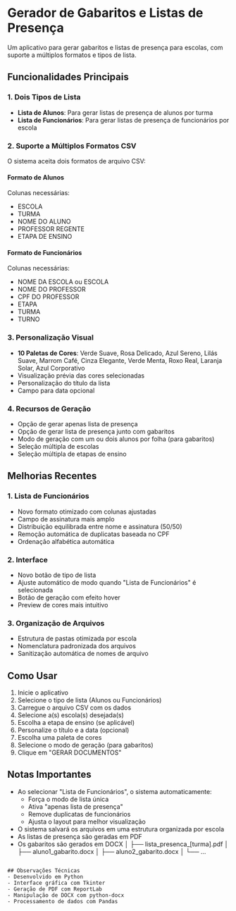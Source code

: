 # Gerador de Gabaritos e Listas de Presença

Um aplicativo para gerar gabaritos e listas de presença para escolas, com suporte a múltiplos formatos e tipos de lista.

## Funcionalidades Principais

### 1. Dois Tipos de Lista
- **Lista de Alunos**: Para gerar listas de presença de alunos por turma
- **Lista de Funcionários**: Para gerar listas de presença de funcionários por escola

### 2. Suporte a Múltiplos Formatos CSV
O sistema aceita dois formatos de arquivo CSV:

#### Formato de Alunos
Colunas necessárias:
- ESCOLA
- TURMA
- NOME DO ALUNO
- PROFESSOR REGENTE
- ETAPA DE ENSINO

#### Formato de Funcionários
Colunas necessárias:
- NOME DA ESCOLA ou ESCOLA
- NOME DO PROFESSOR
- CPF DO PROFESSOR
- ETAPA
- TURMA
- TURNO

### 3. Personalização Visual
- **10 Paletas de Cores**: Verde Suave, Rosa Delicado, Azul Sereno, Lilás Suave, Marrom Café, Cinza Elegante, Verde Menta, Roxo Real, Laranja Solar, Azul Corporativo
- Visualização prévia das cores selecionadas
- Personalização do título da lista
- Campo para data opcional

### 4. Recursos de Geração
- Opção de gerar apenas lista de presença
- Opção de gerar lista de presença junto com gabaritos
- Modo de geração com um ou dois alunos por folha (para gabaritos)
- Seleção múltipla de escolas
- Seleção múltipla de etapas de ensino

## Melhorias Recentes

### 1. Lista de Funcionários
- Novo formato otimizado com colunas ajustadas
- Campo de assinatura mais amplo
- Distribuição equilibrada entre nome e assinatura (50/50)
- Remoção automática de duplicatas baseada no CPF
- Ordenação alfabética automática

### 2. Interface
- Novo botão de tipo de lista
- Ajuste automático de modo quando "Lista de Funcionários" é selecionada
- Botão de geração com efeito hover
- Preview de cores mais intuitivo

### 3. Organização de Arquivos
- Estrutura de pastas otimizada por escola
- Nomenclatura padronizada dos arquivos
- Sanitização automática de nomes de arquivo

## Como Usar

1. Inicie o aplicativo
2. Selecione o tipo de lista (Alunos ou Funcionários)
3. Carregue o arquivo CSV com os dados
4. Selecione a(s) escola(s) desejada(s)
5. Escolha a etapa de ensino (se aplicável)
6. Personalize o título e a data (opcional)
7. Escolha uma paleta de cores
8. Selecione o modo de geração (para gabaritos)
9. Clique em "GERAR DOCUMENTOS"

## Notas Importantes

- Ao selecionar "Lista de Funcionários", o sistema automaticamente:
  - Força o modo de lista única
  - Ativa "apenas lista de presença"
  - Remove duplicatas de funcionários
  - Ajusta o layout para melhor visualização
- O sistema salvará os arquivos em uma estrutura organizada por escola
- As listas de presença são geradas em PDF
- Os gabaritos são gerados em DOCX
│       ├── lista_presenca_[turma].pdf
│       ├── aluno1_gabarito.docx
│       ├── aluno2_gabarito.docx
│       └── ...
```

## Observações Técnicas
- Desenvolvido em Python
- Interface gráfica com Tkinter
- Geração de PDF com ReportLab
- Manipulação de DOCX com python-docx
- Processamento de dados com Pandas
